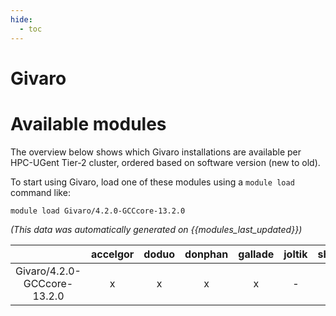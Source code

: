 ```yaml
---
hide:
  - toc
---
```


Givaro
======

# Available modules


The overview below shows which Givaro installations are available per HPC-UGent Tier-2 cluster, ordered based on software version (new to old).

To start using Givaro, load one of these modules using a `module load` command like:

```shell
module load Givaro/4.2.0-GCCcore-13.2.0
```

*(This data was automatically generated on {{modules_last_updated}})*  

| |accelgor|doduo|donphan|gallade|joltik|shinx|skitty|
| :---: | :---: | :---: | :---: | :---: | :---: | :---: | :---: |
|Givaro/4.2.0-GCCcore-13.2.0|x|x|x|x|-|x|x|
